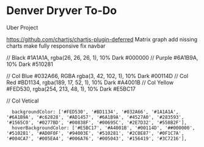 # Denver Dryver To-Do

Uber Project

https://github.com/chartjs/chartjs-plugin-deferred
Matrix graph
add nissing charts
make fully responsive
fix navbar


// Black #1A1A1A, rgba(26, 26, 26, 1), 10% Dark #000000 
// Purple  #6A1B9A, 10% Dark #510281

// Col Blue #032A66, RGBA rgba(3, 42, 102, 1), 10% Dark #00114D
// Col Red #BD1134, rgba(189, 17, 52, 1), 10% Dark #A4001B
// Col Yellow #FED530, rgba(254, 213, 48, 1), 10% Dark #E5BC17

// Col Vetical

      backgroundColor: ['#FED530', '#BD1134', '#032A66', '#1A1A1A', '#6A1B9A', '#c62828', '#AD1457', '#6A1B9A', '#4527A0', '#283593', '#1565C0', '#0277BD', '#00838F', '#00695C', '#2E7D32', '#558B2F'],
      hoverBackgroundColor: ['#E5BC17', '#A4001B', '#00114D', '##000000', '#510281', '#AD0F0F', '#94003E', '#510281', '#2C0E87', '#0F1C7A', '#004CA7', '#005EA4', '#006A76', '#005043', '#156419', '#3C7216'],
